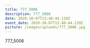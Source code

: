 ```yaml
---
title: 777_5006
description: 777_5006
date: 2020-10-07T13:40:44.110Z
event_date: 2020-10-07T13:40:44.139Z
picture: /images/uploads/777_5006.jpg
---
```

777_5006